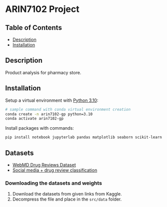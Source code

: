 # ARIN7102 Project

## Table of Contents

- [Description](#description)
- [Installation](#installation)

## Description

Product analysis for pharmacy store.

## Installation

Setup a virtual environment with [Python 3.10](https://www.python.org/downloads/):
```bash
# sample command with conda virtual environment creation
conda create -n arin7102-gp python=3.10
conda activate arin7102-gp
```

Install packages with commands:
```bash
pip install notebook jupyterlab pandas matplotlib seaborn scikit-learn pandas numpy torch transformers scikit-learn tqdm wordcloud nltk tf-keras torch sentence-transformers gensim sentence_transformers textblob
```

## Datasets

- [WebMD Drug Reviews Dataset](https://www.kaggle.com/datasets/rohanharode07/webmd-drug-reviews-dataset)
- [Social media + drug review classification](https://drive.google.com/file/d/1bLmyuNYcBjDcEMkcWiFXQQ_3Vj_AZ9tO/view?usp=sharing)

### Downloading the datasets and weights

1. Download the datasets from given links from Kaggle.
2. Decompress the file and place in the `src/data` folder.
